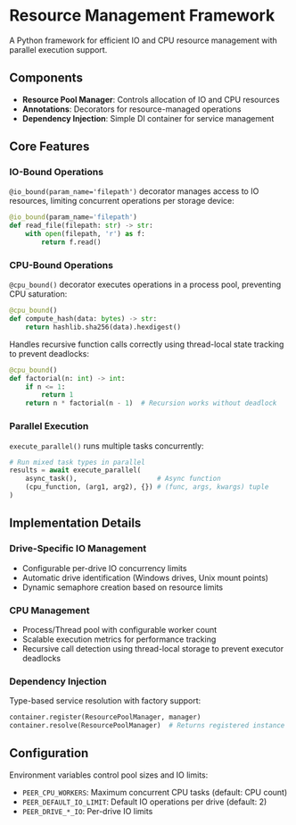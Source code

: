 # Resource Management Framework

A Python framework for efficient IO and CPU resource management with parallel execution support.

## Components

- **Resource Pool Manager**: Controls allocation of IO and CPU resources
- **Annotations**: Decorators for resource-managed operations
- **Dependency Injection**: Simple DI container for service management

## Core Features

### IO-Bound Operations

`@io_bound(param_name='filepath')` decorator manages access to IO resources, limiting concurrent operations per storage device:

```python
@io_bound(param_name='filepath')
def read_file(filepath: str) -> str:
    with open(filepath, 'r') as f:
        return f.read()
```

### CPU-Bound Operations

`@cpu_bound()` decorator executes operations in a process pool, preventing CPU saturation:

```python
@cpu_bound()
def compute_hash(data: bytes) -> str:
    return hashlib.sha256(data).hexdigest()
```

Handles recursive function calls correctly using thread-local state tracking to prevent deadlocks:

```python
@cpu_bound()
def factorial(n: int) -> int:
    if n <= 1:
        return 1
    return n * factorial(n - 1)  # Recursion works without deadlock
```

### Parallel Execution

`execute_parallel()` runs multiple tasks concurrently:

```python
# Run mixed task types in parallel
results = await execute_parallel(
    async_task(),                    # Async function
    (cpu_function, (arg1, arg2), {}) # (func, args, kwargs) tuple
)
```

## Implementation Details

### Drive-Specific IO Management

- Configurable per-drive IO concurrency limits
- Automatic drive identification (Windows drives, Unix mount points)
- Dynamic semaphore creation based on resource limits

### CPU Management

- Process/Thread pool with configurable worker count
- Scalable execution metrics for performance tracking
- Recursive call detection using thread-local storage to prevent executor deadlocks

### Dependency Injection

Type-based service resolution with factory support:

```python
container.register(ResourcePoolManager, manager)
container.resolve(ResourcePoolManager)  # Returns registered instance
```

## Configuration

Environment variables control pool sizes and IO limits:

- `PEER_CPU_WORKERS`: Maximum concurrent CPU tasks (default: CPU count)
- `PEER_DEFAULT_IO_LIMIT`: Default IO operations per drive (default: 2)
- `PEER_DRIVE_*_IO`: Per-drive IO limits
